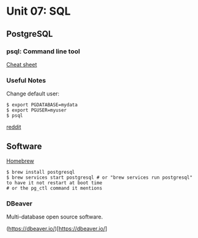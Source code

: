 # Unit 07: SQL

## PostgreSQL

### psql: Command line tool

[Cheat sheet](https://tomcam.github.io/postgres/)

### Useful Notes

Change default user:
```
$ export PGDATABASE=mydata
$ export PGUSER=myuser
$ psql
```
[reddit](https://www.reddit.com/r/PostgreSQL/comments/ryx0cf/psql_change_default_database_from_postgres_to/)

## Software

[Homebrew](https://wiki.postgresql.org/wiki/Homebrew)
```
$ brew install postgresql
$ brew services start postgresql # or "brew services run postgresql" to have it not restart at boot time
# or the pg_ctl command it mentions
```

### DBeaver

Multi-database open source software.

(https://dbeaver.io/)[https://dbeaver.io/]

